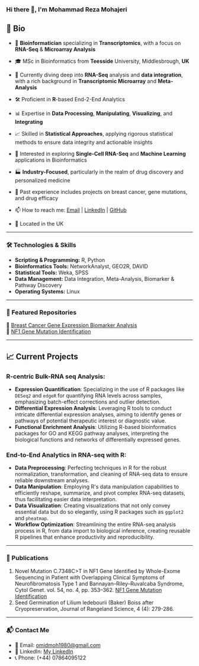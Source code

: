 ### Hi there 👋, I'm Mohammad Reza Mohajeri
## 🧬 Bio
- 🧬 **Bioinformatician** specializing in **Transcriptomics**, with a focus on **RNA-Seq** & **Microarray Analysis**  
- 🎓 MSc in Bioinformatics from **Teesside** University, Middlesbrough, **UK**  
- 🌱 Currently diving deep into **RNA-Seq** analysis and **data integration**, with a rich background in **Transcriptomic Microarray** and **Meta-Analysis**  
- 🛠️ Proficient in **R**-based End-2-End Analytics  
- 📊 Expertise in **Data Processing**, **Manipulating**, **Visualizing**, and **Integrating**
- 📈 Skilled in **Statistical Approaches**, applying rigorous statistical methods to ensure data integrity and actionable insights


- 🔬 Interested in exploring **Single-Cell RNA-Seq** and **Machine Learning** applications in Bioinformatics  
- 🏭 **Industry-Focused**, particularly in the realm of drug discovery and personalized medicine
 

- 🎯 Past experience includes projects on breast cancer, gene mutations, and drug efficacy  
- 📫 How to reach me: [Email](mailto:omidmoh1980@gmail.com) | [LinkedIn](Your-LinkedIn-URL) | [GitHub](Your-GitHub-URL)
- 📍 Located in the UK  

---

### 🛠️ Technologies & Skills

- **Scripting & Programming:** R, Python
- **Bioinformatics Tools:** NetworkAnalyst, GEO2R, DAVID
- **Statistical Tools:** Weka, SPSS
- **Data Management:** Data Integration, Meta-Analysis, Biomarker & Pathway Discovery
- **Operating Systems:** Linux

---

### 🌟 Featured Repositories


🌱 [Breast Cancer Gene Expression Biomarker Analysis](https://github.com/MohammadRezaMohajeri/Breast-Cancer-Gene-Expression-Biomarker-Analysis)  
🌱 [NF1 Gene Mutation Identification](https://link.springer.com/article/10.3103/S0095452720040106)

---

## 📈 Current Projects

### R-centric Bulk-RNA seq Analysis:
- **Expression Quantification**: Specializing in the use of R packages like `DESeq2` and `edgeR` for quantifying RNA levels across samples, emphasizing batch-effect corrections and outlier detection.
- **Differential Expression Analysis**: Leveraging R tools to conduct intricate differential expression analyses, aiming to identify genes or pathways of potential therapeutic interest or diagnostic value.
- **Functional Enrichment Analysis**: Utilizing R-based bioinformatics packages for GO and KEGG pathway analyses, interpreting the biological functions and networks of differentially expressed genes.

### End-to-End Analytics in RNA-seq with R:
- **Data Preprocessing**: Perfecting techniques in R for the robust normalization, transformation, and cleaning of RNA-seq data to ensure reliable downstream analyses.
- **Data Manipulation**: Employing R's data manipulation capabilities to efficiently reshape, summarize, and pivot complex RNA-seq datasets, thus facilitating easier data interpretation.
- **Data Visualization**: Creating visualizations that not only convey essential data but do so elegantly, using R packages such as `ggplot2` and `pheatmap`.
- **Workflow Optimization**: Streamlining the entire RNA-seq analysis process in R, from data import to biological inference, creating reusable R pipelines that enhance productivity and reproducibility.


---

### 📝 Publications

1. Novel Mutation C.7348C>T in NF1 Gene Identified by Whole-Exome Sequencing in Patient with Overlapping Clinical Symptoms of Neurofibromatosis Type 1 and Bannayan–Riley–Ruvalcaba Syndrome, Cytol Genet. vol. 54, no. 4, pp. 353–362. [NF1 Gene Mutation Identification](https://link.springer.com/article/10.3103/S0095452720040106)
2. Seed Germination of Lilium ledebourii (Baker) Boiss after Cryopreservation, Journal of Rangeland Science, 4 (4): 279-286.

---

### 📬 Contact Me

- 📧 Email: [omidmoh1980@gmail.com](mailto:omidmoh1980@gmail.com)
- 💼 LinkedIn: [My LinkedIn](https://www.linkedin.com/in/mohammad-reza-mohajeri-24240a12b/)
- 📞 Phone: (+44) 07864095122


